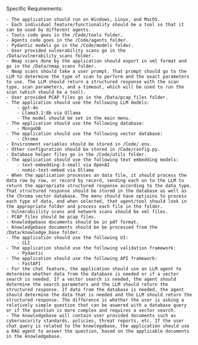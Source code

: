 Specific Requirements:

    - The application should run on Windows, Linux, and MacOS.
    - Each individual feature/functionality should be a tool so that it can be used by different agents.
    - Tools code goes in the /Code/tools folder.
    - Agents code goes in the /Code/agents folder.
    - Pydantic models go in the /Code/models folder.
    - User provided vulnerability scans go in the /Data/vulnerability_scans folder.
    - Nmap scans done by the application should export in xml format and go in the /Data/nmap_scans folder.
    - Nmap scans should take a user prompt. That prompt should go to the LLM to determine the type of scan to perform and the exact parameters to use. The LLM should return a structured response with the scan type, scan parameters, and a timeout, which will be used to run the scan (which should be a tool).
    - User provided PCAP files go in the /Data/pcap_files folder.
    - The application should use the following LLM models:
        - gpt-4o
        - Llama3.1:8b via Ollama
        - The model should be set in the main menu.
    - The application should use the following database:
        - MongoDB
    - The application should use the following vector database:
        - Chroma
    - Environment variables should be stored in /Code/.env.
    - Other configuration should be stored in /Code/config.py.
    - Database helper files go in the /Code/utils folder.
    - The application should use the following text embedding models:
        - text-embedding-3-small via OpenAI
        - nomic-text-embed via Ollama
    - When the application processes an data file, it should process the data row by row, or record by record, sending each on to the LLM to return the appropriate structured response according to the data type. That structured response should be stored in the database as well as the Chroma vector database. The menu should have optioins to process each type of data, and when selected, that agent/tool should look in the appropriate folder and process each file in the folder.
    - Vulnerabiility scans and network scans should be xml files.
    - PCAP files should be pcap files.
    - Knowledgebase documents should be in pdf format.
    - Knowledgebase documents should be be processed from the /Data/knowledge_base folder.
    - The application should use the following UI:
        - CLI
    - The application should use the following validation framework:
        - Pydantic
    - The application should use the following API framework:
        - FastAPI
    - For the chat feature, the application should use an LLM agent to determine whether data from the database is needed or if a vector search is needed. If a vector search is needed, the agent should determine the search parameters and the LLM should return the structured response. If data from the database is needed, the agent should determine the data that is needed and the LLM should return the structured response. The difference is whether the user is asking a relatively simple question that can be aswered with a database query or if the question is more complex and requires a vector search.
    - The knowledgebase will contain user provided documents such as cybersecurity standards, policies, threat reports, etc. If the user chat query is related to the knowlegebase, the application should use a RAG agent to answer the question, based on the applicable documents in the knowledgebase.